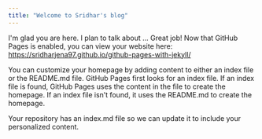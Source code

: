 ```yaml
---
title: "Welcome to Sridhar's blog"
---
```


I'm glad you are here. I plan to talk about ...
Great job! Now that GitHub Pages is enabled, you can view your website here: https://sridharjena97.github.io/github-pages-with-jekyll/

You can customize your homepage by adding content to either an index file or the README.md file. GitHub Pages first looks for an index file. If an index file is found, GitHub Pages uses the content in the file to create the homepage. If an index file isn’t found, it uses the README.md to create the homepage.

Your repository has an index.md file so we can update it to include your personalized content.
